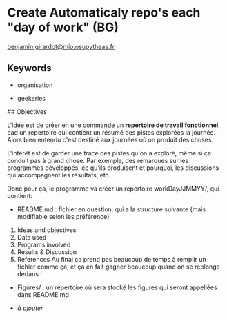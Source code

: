 # Create Automaticaly repo's each "day of work" (BG) 

benjamin.girardot@mio.osupytheas.fr

## Keywords 

+ organisation 

+ geekeries

## Objectives

L'idée est de créer en une commande un **repertoire de travail fonctionnel**, cad un repertoire qui contient un résumé
des pistes explorées la journée. 
Alors bien entendu c'est destiné aux journées où on produit des choses. 

L'intérêt est de garder une trace des pistes qu'on a exploré, même si ça conduit pas à grand chose. Par exemple, des remarques
sur les programmes développés, ce qu'ils produisent et pourquoi, les discussions qui accompagnent les résultats, etc. 

Donc pour ça, le programme va créer un repertoire workDayJJMMYY/, qui contient: 
 + README.md : fichier en question, qui a la structure suivante (mais modifiable selon les préférence)
  1. Ideas and objectives 
  2. Data used 
  3. Programs involved 
  4. Results & Discussion 
  5. References 
 Au final ça prend pas beaucoup de temps à remplir un fichier comme ça, et ça en fait gagner beaucoup quand on se replonge dedans !
 
 + Figures/ : un repertoire où sera stocké les figures qui seront appellées dans README.md 
 
 + *à ajouter*
 
 
